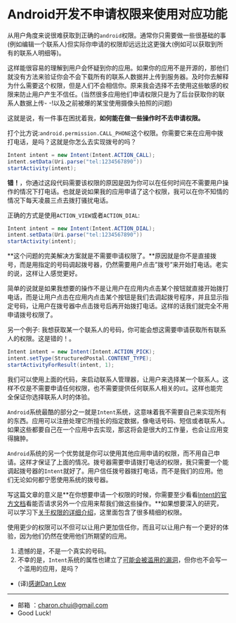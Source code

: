 Android开发不申请权限来使用对应功能
===

从用户角度来说很难获取到正确的`android`权限。通常你只需要做一些很基础的事(例如编辑一个联系人)但实际你申请的权限却远远比这更强大(例如可以获取到所有的联系人明细等)。

这样能很容易的理解到用户会怀疑到你的应用。如果你的应用不是开源的，那他们就没有方法来验证你会不会下载所有的联系人数据并上传到服务器。及时你去解释为什么需要这个权限，但是人们不会相信你。原来我会选择不去使用这些敏感的权限来防止用户产生不信任。(当然很多应用他们申请权限只是为了后台获取你的联系人数据上传- -!以及之前被爆的某宝使用摄像头拍照的问题)

这就是说，有一件事在困扰着我，**如何能在做一些操作时不去申请权限。**

打个比方说:`android.permission.CALL_PHONE`这个权限。你需要它来在应用中拨打电话，是吗？这就是你怎么去实现拨号的吗？ 
```java
Intent intent = new Intent(Intent.ACTION_CALL);
intent.setData(Uri.parse("tel:1234567890"))
startActivity(intent);
```
**错！**，你通过这段代码需要该权限的原因是因为你可以在任何时间在不需要用户操作的情况下打电话。也就是说如果我的应用申请了这个权限，我可以在你不知情的情况下每天凌晨三点去拨打骚扰电话。

正确的方式是使用`ACTION_VIEW`或者`ACTION_DIAL`:    
```java
Intent intent = new Intent(Intent.ACTION_DIAL);
intent.setData(Uri.parse("tel:1234567890"))
startActivity(intent);
```

**这个问题的完美解决方案就是不需要申请权限了。**原因就是你不是直接拨号，而是用指定的号码调起拨号器，仍然需要用户点击”拨号”来开始打电话。老实的说，这样让人感觉更好。

简单的说就是如果我想要的操作不是让用户在应用内点击某个按钮就直接开始拨打电话，而是让用户点击在应用内点击某个按钮是我们去调起拨号程序，并且显示指定号码，让用户在拨号器中点击拨号后再开始拨打电话。这样的话我们就完全不用申请拨号权限了。

另一个例子: 我想获取某一个联系人的号码，你可能会想这需要申请获取所有联系人的权限。这是错的！。
```java
Intent intent = new Intent(Intent.ACTION_PICK);
intent.setType(StructuredPostal.CONTENT_TYPE);
startActivityForResult(intent, 1);
```
我们可以使用上面的代码，来启动联系人管理器，让用户来选择某一个联系人。这样不仅是不需要申请任何权限，也不需要提供任何联系人相关的`UI`。这样也能完全保证你选择联系人时的体验。


`Android`系统最酷的部分之一就是`Intent`系统，这意味着我不需要自己来实现所有的东西。应用可以注册处理它所擅长的指定数据，像电话号码、短信或者联系人。如果这些都要自己在一个应用中去实现，那这将会是很大的工作量，也会让应用变得臃肿。

`Android`系统的另一个优势就是你可以使用其他应用申请的权限，而不用自己申请。这样才保证了上面的情况。拨号器需要申请拨打电话的权限，我只需要一个能调起拨号器的`Intent`就好了。用户信任拨号器拨打电话，而不是我们的应用。他们无论如何都宁愿使用系统的拨号器。

写这篇文章的意义是**在你想要申请一个权限的时候，你需要至少看看[Intent的官方文档](https://developer.android.com/reference/android/content/Intent.html)看能否请求另外一个应用来帮我们做这些操作。**如果想要深入的研究，可以学习下[关于权限的详细介绍](https://developer.android.com/guide/topics/security/permissions.html)，这里面包含了很多精细的权限。

使用更少的权限可以不但可以让用户更加信任你，而且可以让用户有一个更好的体验，因为他们仍然在使用他们所期望的应用。

1. 遗憾的是，不是一个真实的号码。
2. 不幸的是，`Intent`系统的属性也建立了[可能会被滥用的漏洞](http://css.csail.mit.edu/6.858/2012/projects/ocderby-dennisw-kcasteel.pdf)，但你也不会写一个滥用的应用，是吗？


- (译)[感谢Dan Lew](http://blog.danlew.net/2014/11/26/i-dont-need-your-permission/)

		
---

- 邮箱 ：charon.chui@gmail.com  
- Good Luck! 